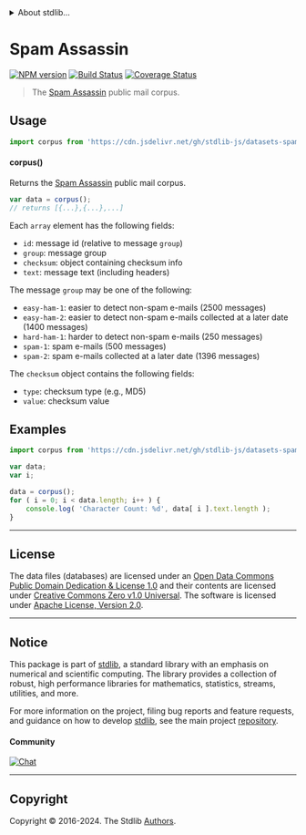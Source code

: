 <!--

@license Apache-2.0

Copyright (c) 2018 The Stdlib Authors.

Licensed under the Apache License, Version 2.0 (the "License");
you may not use this file except in compliance with the License.
You may obtain a copy of the License at

   http://www.apache.org/licenses/LICENSE-2.0

Unless required by applicable law or agreed to in writing, software
distributed under the License is distributed on an "AS IS" BASIS,
WITHOUT WARRANTIES OR CONDITIONS OF ANY KIND, either express or implied.
See the License for the specific language governing permissions and
limitations under the License.

-->


<details>
  <summary>
    About stdlib...
  </summary>
  <p>We believe in a future in which the web is a preferred environment for numerical computation. To help realize this future, we've built stdlib. stdlib is a standard library, with an emphasis on numerical and scientific computation, written in JavaScript (and C) for execution in browsers and in Node.js.</p>
  <p>The library is fully decomposable, being architected in such a way that you can swap out and mix and match APIs and functionality to cater to your exact preferences and use cases.</p>
  <p>When you use stdlib, you can be absolutely certain that you are using the most thorough, rigorous, well-written, studied, documented, tested, measured, and high-quality code out there.</p>
  <p>To join us in bringing numerical computing to the web, get started by checking us out on <a href="https://github.com/stdlib-js/stdlib">GitHub</a>, and please consider <a href="https://opencollective.com/stdlib">financially supporting stdlib</a>. We greatly appreciate your continued support!</p>
</details>

# Spam Assassin

[![NPM version][npm-image]][npm-url] [![Build Status][test-image]][test-url] [![Coverage Status][coverage-image]][coverage-url] <!-- [![dependencies][dependencies-image]][dependencies-url] -->

> The [Spam Assassin][spam-assassin] public mail corpus.

<section class="intro">

</section>

<!-- /.intro -->



<section class="usage">

## Usage

```javascript
import corpus from 'https://cdn.jsdelivr.net/gh/stdlib-js/datasets-spam-assassin@deno/mod.js';
```

#### corpus()

Returns the [Spam Assassin][spam-assassin] public mail corpus.

```javascript
var data = corpus();
// returns [{...},{...},...]
```

Each `array` element has the following fields:

-   `id`: message id (relative to message `group`)
-   `group`: message group
-   `checksum`: object containing checksum info
-   `text`: message text (including headers)

The message `group` may be one of the following:

-   `easy-ham-1`: easier to detect non-spam e-mails (2500 messages)
-   `easy-ham-2`: easier to detect non-spam e-mails collected at a later date (1400 messages)
-   `hard-ham-1`: harder to detect non-spam e-mails (250 messages)
-   `spam-1`: spam e-mails (500 messages)
-   `spam-2`: spam e-mails collected at a later date (1396 messages)

The `checksum` object contains the following fields:

-   `type`: checksum type (e.g., MD5)
-   `value`: checksum value

</section>

<!-- /.usage -->

<section class="examples">

## Examples

<!-- TODO: better example. Possibly a spam classifier. -->

<!-- eslint no-undef: "error" -->

```javascript
import corpus from 'https://cdn.jsdelivr.net/gh/stdlib-js/datasets-spam-assassin@deno/mod.js';

var data;
var i;

data = corpus();
for ( i = 0; i < data.length; i++ ) {
    console.log( 'Character Count: %d', data[ i ].text.length );
}
```

</section>

<!-- /.examples -->



<!-- <license> -->

* * *

## License

The data files (databases) are licensed under an [Open Data Commons Public Domain Dedication & License 1.0][pddl-1.0] and their contents are licensed under [Creative Commons Zero v1.0 Universal][cc0]. The software is licensed under [Apache License, Version 2.0][apache-license].

<!-- </license> -->

<!-- Section for related `stdlib` packages. Do not manually edit this section, as it is automatically populated. -->

<section class="related">

</section>

<!-- /.related -->

<!-- Section for all links. Make sure to keep an empty line after the `section` element and another before the `/section` close. -->


<section class="main-repo" >

* * *

## Notice

This package is part of [stdlib][stdlib], a standard library with an emphasis on numerical and scientific computing. The library provides a collection of robust, high performance libraries for mathematics, statistics, streams, utilities, and more.

For more information on the project, filing bug reports and feature requests, and guidance on how to develop [stdlib][stdlib], see the main project [repository][stdlib].

#### Community

[![Chat][chat-image]][chat-url]

---

## Copyright

Copyright &copy; 2016-2024. The Stdlib [Authors][stdlib-authors].

</section>

<!-- /.stdlib -->

<!-- Section for all links. Make sure to keep an empty line after the `section` element and another before the `/section` close. -->

<section class="links">

[npm-image]: http://img.shields.io/npm/v/@stdlib/datasets-spam-assassin.svg
[npm-url]: https://npmjs.org/package/@stdlib/datasets-spam-assassin

[test-image]: https://github.com/stdlib-js/datasets-spam-assassin/actions/workflows/test.yml/badge.svg?branch=main
[test-url]: https://github.com/stdlib-js/datasets-spam-assassin/actions/workflows/test.yml?query=branch:main

[coverage-image]: https://img.shields.io/codecov/c/github/stdlib-js/datasets-spam-assassin/main.svg
[coverage-url]: https://codecov.io/github/stdlib-js/datasets-spam-assassin?branch=main

<!--

[dependencies-image]: https://img.shields.io/david/stdlib-js/datasets-spam-assassin.svg
[dependencies-url]: https://david-dm.org/stdlib-js/datasets-spam-assassin/main

-->

[chat-image]: https://img.shields.io/gitter/room/stdlib-js/stdlib.svg
[chat-url]: https://app.gitter.im/#/room/#stdlib-js_stdlib:gitter.im

[stdlib]: https://github.com/stdlib-js/stdlib

[stdlib-authors]: https://github.com/stdlib-js/stdlib/graphs/contributors

[cli-section]: https://github.com/stdlib-js/datasets-spam-assassin#cli
[cli-url]: https://github.com/stdlib-js/datasets-spam-assassin/tree/cli
[@stdlib/datasets-spam-assassin]: https://github.com/stdlib-js/datasets-spam-assassin/tree/main

[umd]: https://github.com/umdjs/umd
[es-module]: https://developer.mozilla.org/en-US/docs/Web/JavaScript/Guide/Modules

[deno-url]: https://github.com/stdlib-js/datasets-spam-assassin/tree/deno
[umd-url]: https://github.com/stdlib-js/datasets-spam-assassin/tree/umd
[esm-url]: https://github.com/stdlib-js/datasets-spam-assassin/tree/esm
[branches-url]: https://github.com/stdlib-js/datasets-spam-assassin/blob/main/branches.md

[pddl-1.0]: http://opendatacommons.org/licenses/pddl/1.0/

[cc0]: https://creativecommons.org/publicdomain/zero/1.0

[apache-license]: https://www.apache.org/licenses/LICENSE-2.0

[ndjson]: http://specs.frictionlessdata.io/ndjson/

[spam-assassin]: http://spamassassin.apache.org/old/publiccorpus/readme.html

</section>

<!-- /.links -->
